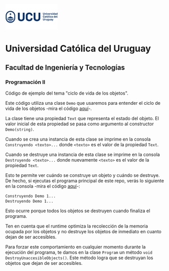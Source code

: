 ![UCU](https://github.com/ucudal/PII_Conceptos_de_POO/raw/master/Assets/logo-ucu.png)

# Universidad Católica del Uruguay

## Facultad de Ingeniería y Tecnologías

### Programación II

Código de ejemplo del tema "ciclo de vida de los objetos".

Este código utiliza una clase ```Demo``` que usaremos para entender el ciclo de vida de los objetos -mira el código [aquí](https://github.com/ucudal/PII_Memory_Start/blob/main/src/Library/Demo.cs)-.

La clase tiene una propiedad ```Text``` que representa el estado del objeto. El valor inicial de esta propiedad se pasa como argumento al constructor ```Demo(string)```.

Cuando se crea una instancia de esta clase se imprime en la consola ```Construyendo <texto>...``` donde ```<texto>``` es el valor de la propiedad ```Text```.

Cuando se destruye una instancia de esta clase se imprime en la consola ```Destruyendo <texto>...``` donde nuevamente ```<texto>``` es el valor de la propiedad ```Text```.

Esto te permite ver cuándo se construye un objeto y cuándo se destruye. De hecho, si ejecutas el programa principal de este repo, verás lo siguiente en la consola -mira el código [aquí](https://github.com/ucudal/PII_Memory_Start/blob/main/src/Program/Program.cs)-:

```
Construyendo Demo 1...
Destruyendo Demo 1...
```

Esto ocurre porque todos los objetos se destruyen cuando finaliza el programa.

Ten en cuenta que el runtime optimiza la recolección de la memoria ocupada por los objetos y no destruye los objetos de inmediato en cuanto dejan de ser accesibles.

Para forzar este comportamiento en cualquier momento durante la ejecución del programa, te damos en la clase ```Program``` un método ```void DestroyUnaccesibleObjects()```. Este método logra que se destruyan los objetos que dejan de ser accesibles.